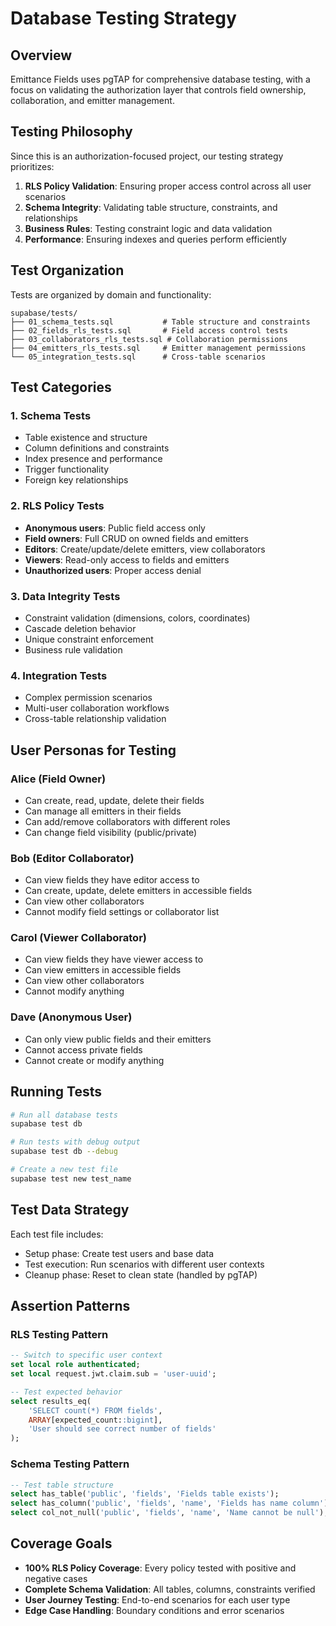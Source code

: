 # Database Testing Strategy

## Overview

Emittance Fields uses pgTAP for comprehensive database testing, with a focus on validating the authorization layer that controls field ownership, collaboration, and emitter management.

## Testing Philosophy

Since this is an authorization-focused project, our testing strategy prioritizes:

1. **RLS Policy Validation**: Ensuring proper access control across all user scenarios
2. **Schema Integrity**: Validating table structure, constraints, and relationships
3. **Business Rules**: Testing constraint logic and data validation
4. **Performance**: Ensuring indexes and queries perform efficiently

## Test Organization

Tests are organized by domain and functionality:

```
supabase/tests/
├── 01_schema_tests.sql           # Table structure and constraints
├── 02_fields_rls_tests.sql       # Field access control tests
├── 03_collaborators_rls_tests.sql # Collaboration permissions
├── 04_emitters_rls_tests.sql     # Emitter management permissions
└── 05_integration_tests.sql      # Cross-table scenarios
```

## Test Categories

### 1. Schema Tests
- Table existence and structure
- Column definitions and constraints
- Index presence and performance
- Trigger functionality
- Foreign key relationships

### 2. RLS Policy Tests
- **Anonymous users**: Public field access only
- **Field owners**: Full CRUD on owned fields and emitters
- **Editors**: Create/update/delete emitters, view collaborators
- **Viewers**: Read-only access to fields and emitters
- **Unauthorized users**: Proper access denial

### 3. Data Integrity Tests
- Constraint validation (dimensions, colors, coordinates)
- Cascade deletion behavior
- Unique constraint enforcement
- Business rule validation

### 4. Integration Tests
- Complex permission scenarios
- Multi-user collaboration workflows
- Cross-table relationship validation

## User Personas for Testing

### Alice (Field Owner)
- Can create, read, update, delete their fields
- Can manage all emitters in their fields
- Can add/remove collaborators with different roles
- Can change field visibility (public/private)

### Bob (Editor Collaborator)
- Can view fields they have editor access to
- Can create, update, delete emitters in accessible fields
- Can view other collaborators
- Cannot modify field settings or collaborator list

### Carol (Viewer Collaborator)
- Can view fields they have viewer access to
- Can view emitters in accessible fields
- Can view other collaborators
- Cannot modify anything

### Dave (Anonymous User)
- Can only view public fields and their emitters
- Cannot access private fields
- Cannot create or modify anything

## Running Tests

```bash
# Run all database tests
supabase test db

# Run tests with debug output
supabase test db --debug

# Create a new test file
supabase test new test_name
```

## Test Data Strategy

Each test file includes:
- Setup phase: Create test users and base data
- Test execution: Run scenarios with different user contexts
- Cleanup phase: Reset to clean state (handled by pgTAP)

## Assertion Patterns

### RLS Testing Pattern
```sql
-- Switch to specific user context
set local role authenticated;
set local request.jwt.claim.sub = 'user-uuid';

-- Test expected behavior
select results_eq(
    'SELECT count(*) FROM fields',
    ARRAY[expected_count::bigint],
    'User should see correct number of fields'
);
```

### Schema Testing Pattern
```sql
-- Test table structure
select has_table('public', 'fields', 'Fields table exists');
select has_column('public', 'fields', 'name', 'Fields has name column');
select col_not_null('public', 'fields', 'name', 'Name cannot be null');
```

## Coverage Goals

- **100% RLS Policy Coverage**: Every policy tested with positive and negative cases
- **Complete Schema Validation**: All tables, columns, constraints verified
- **User Journey Testing**: End-to-end scenarios for each user type
- **Edge Case Handling**: Boundary conditions and error scenarios
